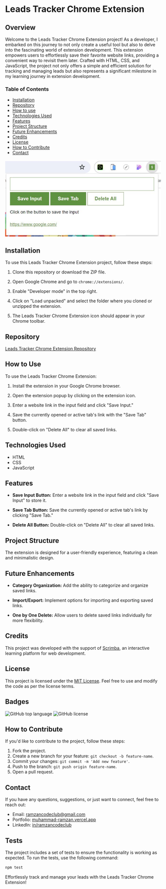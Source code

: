 # Leads Tracker Chrome Extension

## Overview

Welcome to the Leads Tracker Chrome Extension project! As a developer, I embarked on this journey to not only create a useful tool but also to delve into the fascinating world of extension development. This extension empowers users to effortlessly save their favorite website links, providing a convenient way to revisit them later. Crafted with HTML, CSS, and JavaScript, the project not only offers a simple and efficient solution for tracking and managing leads but also represents a significant milestone in my learning journey in extension development.

### Table of Contents

- [Installation](#installation)
- [Repository](#repository)
- [How to use](#how-to-use)
- [Technologies Used](#technologies-used)
- [Features](#features)
- [Project Structure](#project-structure)
- [Future Enhancements](#future-enhancements)
- [Credits](#credits)
- [License](#license)
- [How to Contribute](#how-to-contribute)
- [Contact](#contact)

![Leads Tracker Chrome Extension Screenshot](leads-tracker-thumbnail.JPG)

## Installation

To use this Leads Tracker Chrome Extension project, follow these steps:

1. Clone this repository or download the ZIP file.

2. Open Google Chrome and go to `chrome://extensions/`.

3. Enable "Developer mode" in the top right.

4. Click on "Load unpacked" and select the folder where you cloned or unzipped the extension.

5. The Leads Tracker Chrome Extension icon should appear in your Chrome toolbar.

## Repository

[Leads Tracker Chrome Extension Repository](https://github.com/ramzancodeclub/Leads_Tracker-Chrome-Extension)

## How to Use

To use the Leads Tracker Chrome Extension:

1. Install the extension in your Google Chrome browser.

2. Open the extension popup by clicking on the extension icon.

3. Enter a website link in the input field and click "Save Input."

4. Save the currently opened or active tab's link with the "Save Tab" button.

5. Double-click on "Delete All" to clear all saved links.

## Technologies Used

- HTML
- CSS
- JavaScript

## Features

- **Save Input Button:** Enter a website link in the input field and click "Save Input" to store it.

- **Save Tab Button:** Save the currently opened or active tab's link by clicking "Save Tab."

- **Delete All Button:** Double-click on "Delete All" to clear all saved links.

## Project Structure

The extension is designed for a user-friendly experience, featuring a clean and minimalistic design.

## Future Enhancements

- **Category Organization:** Add the ability to categorize and organize saved links.

- **Import/Export:** Implement options for importing and exporting saved links.

- **One by One Delete:** Allow users to delete saved links individually for more flexibility.

## Credits

This project was developed with the support of [Scrimba](https://scrimba.com/), an interactive learning platform for web development.

## License

This project is licensed under the [MIT License](LICENSE). Feel free to use and modify the code as per the license terms.

## Badges

![GitHub top language](https://img.shields.io/github/languages/top/ramzancodeclub/Leads_Tracker-Chrome-Extension)
![GitHub license](https://img.shields.io/github/license/ramzancodeclub/Leads_Tracker-Chrome-Extension)

## How to Contribute

If you'd like to contribute to the project, follow these steps:

1. Fork the project.
2. Create a new branch for your feature: `git checkout -b feature-name`.
3. Commit your changes: `git commit -m 'Add new feature'`.
4. Push to the branch: `git push origin feature-name`.
5. Open a pull request.

## Contact

If you have any questions, suggestions, or just want to connect, feel free to reach out:

- Email: [ramzancodeclub@gmail.com](ramzancodeclub@gmail.com)
- Portfolio: [muhammad-ramzan.vercel.app](https://muhammad-ramzan.vercel.app/)
- LinkedIn: [in/ramzancodeclub](https://www.linkedin.com/in/ramzancodeclub/)

## Tests

The project includes a set of tests to ensure the functionality is working as expected. To run the tests, use the following command:
```bash
npm test
```

Effortlessly track and manage your leads with the Leads Tracker Chrome Extension!
